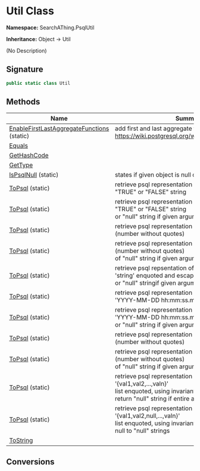 # Util Class
**Namespace:** SearchAThing.PsqlUtil

**Inheritance:** Object → Util

(No Description)

## Signature
```csharp
public static class Util
```
## Methods
|**Name**|**Summary**|
|---|---|
|[EnableFirstLastAggregateFunctions](Util/EnableFirstLastAggregateFunctions.md) (static)|add first and last aggregate functions<br/>            https://wiki.postgresql.org/wiki/First/last_(aggregate)|
|[Equals](Util/Equals.md)||
|[GetHashCode](Util/GetHashCode.md)||
|[GetType](Util/GetType.md)||
|[IsPsqlNull](Util/IsPsqlNull.md) (static)|states if given object is null or DBNull|
|[ToPsql](Util/ToPsql.md) (static)|retrieve psql representation of boolean<br/>            "TRUE" or "FALSE" string|
|[ToPsql](Util/ToPsql.md#topsqlnullablebool) (static)|retrieve psql representation of boolean<br/>            "TRUE" or "FALSE" string<br/>            or "null" string if given argument is null|
|[ToPsql](Util/ToPsql.md#topsqlint) (static)|retrieve psql representation of integer<br/>            (number without quotes)|
|[ToPsql](Util/ToPsql.md#topsqlnullableint) (static)|retrieve psql representation of integer<br/>            (number without quotes)<br/>            of "null" string if given argument is null|
|[ToPsql](Util/ToPsql.md#topsqlstring) (static)|retrieve psql repsentation of string<br/>            'string' enquoted and escaped<br/>            or "null" stringif given argument is null|
|[ToPsql](Util/ToPsql.md#topsqldatetime) (static)|retrieve psql representation of datetime<br/>            'YYYY-MM-DD hh:mm:ss.millis'|
|[ToPsql](Util/ToPsql.md#topsqlnullablesystemdatetime) (static)|retrieve psql representation of datetime<br/>            'YYYY-MM-DD hh:mm:ss.millis'<br/>            or "null" string if given argument is null|
|[ToPsql](Util/ToPsql.md#topsqldouble) (static)|retrieve psql representation of double<br/>            (number without quotes)|
|[ToPsql](Util/ToPsql.md#topsqlnullabledouble) (static)|retrieve psql representation of double<br/>            (number without quotes)<br/>            of "null" string if given argument is null|
|[ToPsql](Util/ToPsql.md#topsqlienumerabledouble) (static)|retrieve psql representation of double array<br/>            '{val1,val2,...,valn}'<br/>            list enquoted, using invariant culture<br/>            return "null" string if entire array is a null|
|[ToPsql](Util/ToPsql.md#topsqlienumerablesystemnullabledouble) (static)|retrieve psql representation of nullable double array<br/>            '{val1,val2,null,...,valn}'<br/>            list enquoted, using invariant culture and evaluating null to "null" strings|
|[ToString](Util/ToString.md)||
## Conversions
